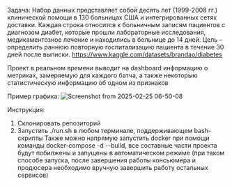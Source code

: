 Задача: Набор данных представляет собой десять лет (1999-2008 гг.) клинической помощи в 130 больницах США и интегрированных сетях доставки. Каждая строка относится к больничным записям пациентов с диагнозом диабет, которые прошли лабораторные исследования, медикаментозное лечение и находились в больнице до 14 дней. Цель – определить раннюю повторную госпитализацию пациента в течение 30 дней после выписки.
https://www.kaggle.com/datasets/brandao/diabetes

Проект в реальном времени выводит на dashboard информацию о метриках, замеряемую для каждого батча, а также некоторыю статистическую информацию об одном из признаков

Пример графика:
![Screenshot from 2025-02-25 06-50-08](https://github.com/user-attachments/assets/235bc077-a10f-4283-8397-39a3d2387c9c)

Инструкция:
1) Склонировать репозиторий
2) Запустить ./run.sh в любом терминале, поддерживающем bash-скрипты
Также можно напрямую запустить docker при помощи команды docker-compose -d --build, все составные части проекта будут побилжены и запущены в автоматическом режиме (при таком способе запуска, после завершения работы консьюмера и продюсера необходимо вручную завершить работу остальных сервисов)
